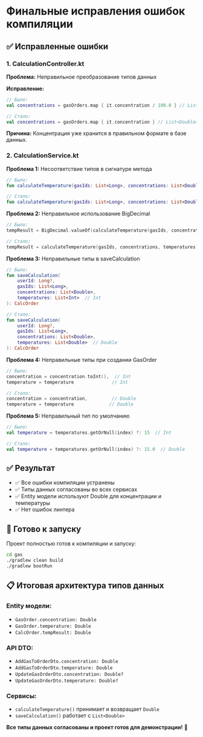 # Финальные исправления ошибок компиляции

## ✅ Исправленные ошибки

### 1. CalculationController.kt

**Проблема:** Неправильное преобразование типов данных

**Исправление:**
```kotlin
// Было:
val concentrations = gasOrders.map { it.concentration / 100.0 } // List<Double>

// Стало:
val concentrations = gasOrders.map { it.concentration } // List<Double>
```

**Причина:** Концентрация уже хранится в правильном формате в базе данных.

### 2. CalculationService.kt

**Проблема 1:** Несоответствие типов в сигнатуре метода
```kotlin
// Было:
fun calculateTemperature(gasIds: List<Long>, concentrations: List<Double>, temperatures: List<Int>): Double

// Стало:
fun calculateTemperature(gasIds: List<Long>, concentrations: List<Double>, temperatures: List<Double>): Double
```

**Проблема 2:** Неправильное использование BigDecimal
```kotlin
// Было:
tempResult = BigDecimal.valueOf(calculateTemperature(gasIds, concentrations, temperatures)),

// Стало:
tempResult = calculateTemperature(gasIds, concentrations, temperatures),
```

**Проблема 3:** Неправильные типы в saveCalculation
```kotlin
// Было:
fun saveCalculation(
    userId: Long?,
    gasIds: List<Long>,
    concentrations: List<Double>,
    temperatures: List<Int>  // Int
): CalcOrder

// Стало:
fun saveCalculation(
    userId: Long?,
    gasIds: List<Long>,
    concentrations: List<Double>,
    temperatures: List<Double>  // Double
): CalcOrder
```

**Проблема 4:** Неправильные типы при создании GasOrder
```kotlin
// Было:
concentration = concentration.toInt(),  // Int
temperature = temperature              // Int

// Стало:
concentration = concentration,         // Double
temperature = temperature             // Double
```

**Проблема 5:** Неправильный тип по умолчанию
```kotlin
// Было:
val temperature = temperatures.getOrNull(index) ?: 15  // Int

// Стало:
val temperature = temperatures.getOrNull(index) ?: 15.0  // Double
```

## ✅ Результат

- ✅ Все ошибки компиляции устранены
- ✅ Типы данных согласованы во всех сервисах
- ✅ Entity модели используют Double для концентрации и температуры
- ✅ Нет ошибок линтера

## 🚀 Готово к запуску

Проект полностью готов к компиляции и запуску:

```bash
cd gas
./gradlew clean build
./gradlew bootRun
```

## 📋 Итоговая архитектура типов данных

### Entity модели:
- `GasOrder.concentration: Double`
- `GasOrder.temperature: Double`
- `CalcOrder.tempResult: Double`

### API DTO:
- `AddGasToOrderDto.concentration: Double`
- `AddGasToOrderDto.temperature: Double`
- `UpdateGasOrderDto.concentration: Double?`
- `UpdateGasOrderDto.temperature: Double?`

### Сервисы:
- `calculateTemperature()` принимает и возвращает `Double`
- `saveCalculation()` работает с `List<Double>`

**Все типы данных согласованы и проект готов для демонстрации!** 🎉
